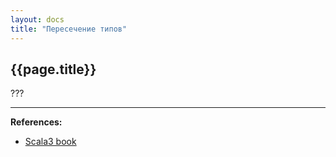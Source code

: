 ```yaml
---
layout: docs
title: "Пересечение типов"
---
```


## {{page.title}}

???


---

**References:**
- [Scala3 book](https://docs.scala-lang.org/scala3/book/types-intersection.html)
